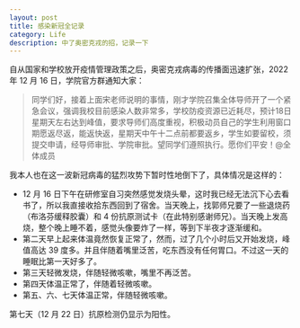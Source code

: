 ```yaml
---
layout: post
title: 感染新冠全记录
category: Life
description: 中了奥密克戎的招，记录一下
---
```


自从国家和学校放开疫情管理政策之后，奥密克戎病毒的传播面迅速扩张，2022 年 12 月 16 日，学院官方群通知大家：
> 同学们好，接着上面宋老师说明的事情，刚才学院召集全体导师开了一个紧急会议，强调我校目前感染人数非常多，学校防疫资源已近耗尽，预计18日星期天左右达到峰值，要求导师们高度重视，积极动员自己的学生利用窗口期愿返尽返，能返快返，星期天中午十二点前都要返乡，学生如要留校，须提交申请，经导师审批、学院审批。望同学们遵照执行。愿你们平安！@全体成员

我本人也在这一波新冠病毒的猛烈攻势下暂时性地倒下了，具体情况是这样的：

+ 12 月 16 日下午在研修室自习突然感觉发烧头晕，这时我已经无法沉下心去看书了，所以我直接收拾东西回到了宿舍。当天晚上，找郭师兄要了一些退烧药（布洛芬缓释胶囊）和 4 份抗原测试卡（在此特别感谢师兄）。当天晚上发高烧，整个晚上睡不着，感觉头像要炸了一样，等到下半夜才逐渐缓和。
+ 第二天早上起来体温竟然恢复正常了，然而，过了几个小时后又开始发烧，峰值高达 39 度多。并且伴随着嘴里泛苦，吃东西没有任何胃口。不过这一天的睡眠比第一天好多了。
+ 第三天轻微发烧，伴随轻微咳嗽，嘴里不再泛苦。
+ 第四天体温正常了，伴随着轻微咳嗽。
+ 第五、六、七天体温正常，伴随轻微咳嗽。

第七天（12 月 22 日）抗原检测仍显示为阳性。